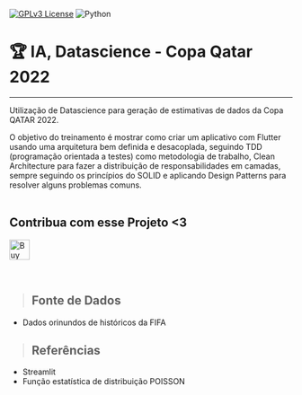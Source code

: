 [![GPLv3 License](https://img.shields.io/badge/License-GPL%20v3-yellow.svg)](https://opensource.org/licenses/)
![Python](https://img.shields.io/static/v1?label=python&message=3.10.7&color=42a5f5)

# **🏆 IA, Datascience - Copa Qatar 2022**

---


Utilização de Datascience para geração de estimativas de dados da Copa QATAR 2022.

O objetivo do treinamento é mostrar como criar um aplicativo com Flutter usando uma arquitetura bem definida e desacoplada, seguindo TDD (programação orientada a testes) como metodologia de trabalho, Clean Architecture para fazer a distribuição de responsabilidades em camadas, sempre seguindo os princípios do SOLID e aplicando Design Patterns para resolver alguns problemas comuns.
<br /><br />

## Contribua com esse Projeto <3
<a href='https://ko-fi.com/D1D6GJN08' target='_blank'><img height='36' style='border:0px;height:36px;' src='https://storage.ko-fi.com/cdn/kofi3.png?v=3' border='0' alt='Buy Me a Coffee at ko-fi.com' /></a>

<br />


> ## Fonte de Dados

* Dados orinundos de históricos da FIFA

> ## Referências 

* Streamlit
* Função estatística de distribuição POISSON

